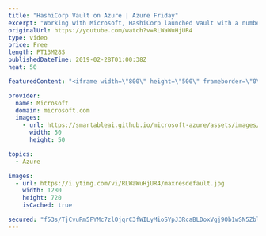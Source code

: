 ```yaml
---
title: "HashiCorp Vault on Azure | Azure Friday"
excerpt: "Working with Microsoft, HashiCorp launched Vault with a number of features to make secret management easier to automate in Azure cloud. Yoko Hyakuna from HashiCorp joins Donovan Brown to show how Azure Key Vault can auto-unseal the HashiCorp Vault server, and then how HashiCorp Vault can dynamically"
originalUrl: https://youtube.com/watch?v=RLWaWuHjUR4
type: video
price: Free
length: PT13M28S
publishedDateTime: 2019-02-28T01:00:38Z
heat: 50

featuredContent: "<iframe width=\"800\" height=\"500\" frameborder=\"0\" src=\"https://www.youtube.com/embed/RLWaWuHjUR4\" allow=\"accelerometer; autoplay; encrypted-media; gyroscope; picture-in-picture\" allowfullscreen></iframe>"

provider:
  name: Microsoft
  domain: microsoft.com
  images:
    - url: https://smartableai.github.io/microsoft-azure/assets/images/organizations/microsoft.com-50x50.jpg
      width: 50
      height: 50

topics:
  - Azure

images:
  - url: https://i.ytimg.com/vi/RLWaWuHjUR4/maxresdefault.jpg
    width: 1280
    height: 720
    isCached: true

secured: "f53s/TjCvuRm5FYMc7zlOjqrC3fWILyMioSYpJ3RcaBLDoxVgj9Ob1wSN5Zblb26himKD2uRd442wLx0ReJIlW8pA0U93jBfuWTcGrVPH/emNxEFLvNSTN08P5K70ZQqcq1fqkQhAbEfnhpwCkp89TWv1wM/QkFFV1olKarod7Gglk0AEU+1H4vmCuGeNE0FVyt3QnSx+2Xb3gCd/7MntWEx+utdqWwdgEkZW93S8QZzB+rDol0W0KG1MlOGkhVptOVWujsyKa2kg0jMYprMDYtpTa4Orp5sDGwyKp1mxxs/dvAhuRfEx/pvXlQ8pasXX5xbNMC/5837S3dvQ+BkxGmbXGrgO0Sx2MoIcdEKIHEvEVxZrESkyTxWVz/et4AD/qSi69Uc6ubvMXg1Wm8KzWJvsUJlhI5vU51q1crhJeQ=;0yxmiVpJg66I0vKxBSrJRQ=="
---
```


